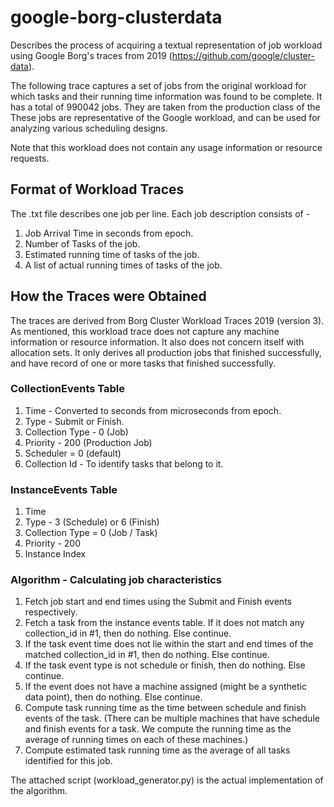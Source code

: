 # google-borg-clusterdata
Describes the process of acquiring a textual representation of job workload using Google Borg's traces from 2019 (https://github.com/google/cluster-data).

The following trace captures a set of jobs from the original workload for which tasks and their running time information was found to be complete. It has a total of 990042 jobs. They are taken from the production class of the These jobs are representative of the Google workload, and can be used for analyzing various scheduling designs.

Note that this workload does not contain any usage information or resource requests.

## Format of Workload Traces
The .txt file describes one job per line. Each job description consists of -
1. Job Arrival Time in seconds from epoch.
2. Number of Tasks of the job.
3. Estimated running time of tasks of the job.
4. A list of actual running times of tasks of the job.

## How the Traces were Obtained
The traces are derived from Borg Cluster Workload Traces 2019 (version 3). As mentioned, this workload trace does not capture any machine information or resource information. It also does not concern itself with allocation sets. It only derives all production jobs that finished successfully, and have record of one or more tasks that finished successfully.

### CollectionEvents Table
1. Time - Converted to seconds from microseconds from epoch.
2. Type - Submit or Finish. 
3. Collection Type - 0 (Job)
4. Priority - 200 (Production Job)
5. Scheduler = 0 (default)
6. Collection Id - To identify tasks that belong to it.

### InstanceEvents Table
1. Time
2. Type - 3 (Schedule) or 6 (Finish)
3. Collection Type = 0 (Job / Task)
4. Priority - 200
5. Instance Index

### Algorithm - Calculating job characteristics
1. Fetch job start and end times using the Submit and Finish events respectively.
2. Fetch a task from the instance events table. If it does not match any collection_id in #1, then do nothing. Else continue.
3. If the task event time does not lie within the start and end times of the matched collection_id in #1, then do nothing. Else continue.
4. If the task event type is not schedule or finish, then do nothing. Else continue.
5. If the event does not have a machine assigned (might be a synthetic data point), then do nothing. Else continue.
6. Compute task running time as the time between schedule and finish events of the task. (There can be multiple machines that have schedule and finish events for a task. We compute the running time as the average of running times on each of these machines.)
7. Compute estimated task running time as the average of all tasks identified for this job.

The attached script (workload_generator.py) is the actual implementation of the algorithm.

